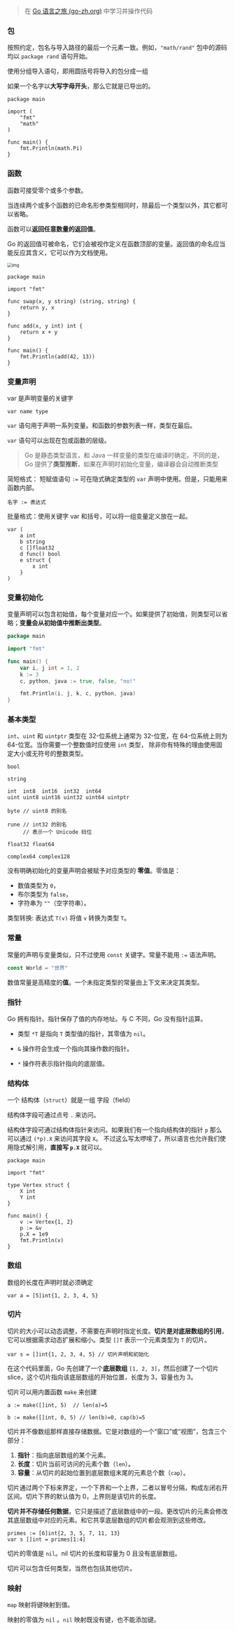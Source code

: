 > 在 [Go 语言之旅 (go-zh.org)](https://tour.go-zh.org/welcome/1) 中学习并操作代码



### 包

按照约定，包名与导入路径的最后一个元素一致。例如，`"math/rand"` 包中的源码均以 `package rand` 语句开始。

使用分组导入语句，即用圆括号将导入的包分成一组

如果一个名字以**大写字母开头**，那么它就是已导出的。

```shell
package main

import (
	"fmt"
	"math"
)

func main() {
	fmt.Println(math.Pi)
}
```







### 函数

函数可接受零个或多个参数。

当连续两个或多个函数的已命名形参类型相同时，除最后一个类型以外，其它都可以省略。

函数可以**返回任意数量的返回值**。

Go 的返回值可被命名，它们会被视作定义在函数顶部的变量。返回值的命名应当能反应其含义，它可以作为文档使用。

<img src="images/function-syntax.png" alt="img" style="zoom:67%;" />

```
package main

import "fmt"

func swap(x, y string) (string, string) {
	return y, x
}

func add(x, y int) int {
	return x + y
}

func main() {
	fmt.Println(add(42, 13))
}
```



### 变量声明

var 是声明变量的关键字

```
var name type
```

`var` 语句用于声明一系列变量。和函数的参数列表一样，类型在最后。

`var` 语句可以出现在包或函数的层级。

> Go 是静态类型语言，和 Java 一样变量的类型在编译时确定。不同的是，Go 提供了**类型推断**，如果在声明时初始化变量，编译器会自动推断类型





简短格式： 短赋值语句 `:=` 可在隐式确定类型的 `var` 声明中使用。但是，只能用来函数内部。

```
名字 := 表达式
```

批量格式：使用关键字 var 和括号，可以将一组变量定义放在一起。

```
var (
    a int
    b string
    c []float32
    d func() bool
    e struct {
        x int
    }
)
```



### 变量初始化

变量声明可以包含初始值，每个变量对应一个。如果提供了初始值，则类型可以省略；**变量会从初始值中推断出类型**。

```go
package main

import "fmt"

func main() {
	var i, j int = 1, 2
	k := 3
	c, python, java := true, false, "no!"

	fmt.Println(i, j, k, c, python, java)
}
```



### 基本类型

`int`、`uint` 和 `uintptr` 类型在 32-位系统上通常为 32-位宽，在 64-位系统上则为 64-位宽。当你需要一个整数值时应使用 `int` 类型， 除非你有特殊的理由使用固定大小或无符号的整数类型。

```
bool

string

int  int8  int16  int32  int64
uint uint8 uint16 uint32 uint64 uintptr

byte // uint8 的别名

rune // int32 的别名
     // 表示一个 Unicode 码位

float32 float64

complex64 complex128
```



没有明确初始化的变量声明会被赋予对应类型的 **零值**。零值是：

- 数值类型为 `0`，
- 布尔类型为 `false`，
- 字符串为 `""`（空字符串）。



类型转换: 表达式 `T(v)` 将值 `v` 转换为类型 `T`。





### 常量

常量的声明与变量类似，只不过使用 `const` 关键字。常量不能用 `:=` 语法声明。

```go
const World = "世界"
```

数值常量是高精度的**值**。一个未指定类型的常量由上下文来决定其类型。





### 指针

Go 拥有指针。指针保存了值的内存地址。与 C 不同，Go 没有指针运算。

- 类型 `*T` 是指向 `T` 类型值的指针，其零值为 `nil`。

- `&` 操作符会生成一个指向其操作数的指针。

- `*` 操作符表示指针指向的底层值。



### 结构体

一个 结构体（`struct`）就是一组 字段（field）

结构体字段可通过点号 `.` 来访问。

结构体字段可通过结构体指针来访问。如果我们有一个指向结构体的指针 `p` 那么可以通过 `(*p).X` 来访问其字段 `X`。 不过这么写太啰嗦了，所以语言也允许我们使用隐式解引用，**直接写 `p.X`** 就可以。

```
package main

import "fmt"

type Vertex struct {
	X int
	Y int
}

func main() {
	v := Vertex{1, 2}
	p := &v
	p.X = 1e9
	fmt.Println(v)
}
```



### 数组

数组的长度在声明时就必须确定

```
var a = [5]int{1, 2, 3, 4, 5}
```



### 切片

切片的大小可以动态调整，不需要在声明时指定长度。**切片是对底层数组的引用**，它可以根据需求动态扩展和缩小。类型 `[]T` 表示一个元素类型为 `T` 的切片。

```
var s = []int{1, 2, 3, 4, 5} // 切片声明和初始化
```

在这个代码里面，Go 先创建了一个**底层数组** `[1, 2, 3]`，然后创建了一个切片 slice，这个切片指向该底层数组的开始位置，长度为 3，容量也为 3。



切片可以用内置函数 `make` 来创建

```
a := make([]int, 5)  // len(a)=5

b := make([]int, 0, 5) // len(b)=0, cap(b)=5
```



切片并不像数组那样直接存储数据。它是对数组的一个“窗口”或“视图”，包含三个部分：

1. **指针**：指向底层数组的某个元素。
2. **长度**：切片当前可访问的元素个数（`len`）。
3. **容量**：从切片的起始位置到底层数组末尾的元素总个数（`cap`）。



切片通过两个下标来界定，一个下界和一个上界，二者以冒号分隔，构成左闭右开区间。切片下界的默认值为 0，上界则是该切片的长度。



**切片并不存储任何数据**，它只是描述了底层数组中的一段。更改切片的元素会修改其底层数组中对应的元素。和它共享底层数组的切片都会观测到这些修改。

```
primes := [6]int{2, 3, 5, 7, 11, 13}
var s []int = primes[1:4]
```





切片的零值是 `nil`。nil 切片的长度和容量为 0 且没有底层数组。



切片可以包含任何类型，当然也包括其他切片。





### 映射

`map` 映射将键映射到值。

映射的零值为 `nil` 。`nil` 映射既没有键，也不能添加键。